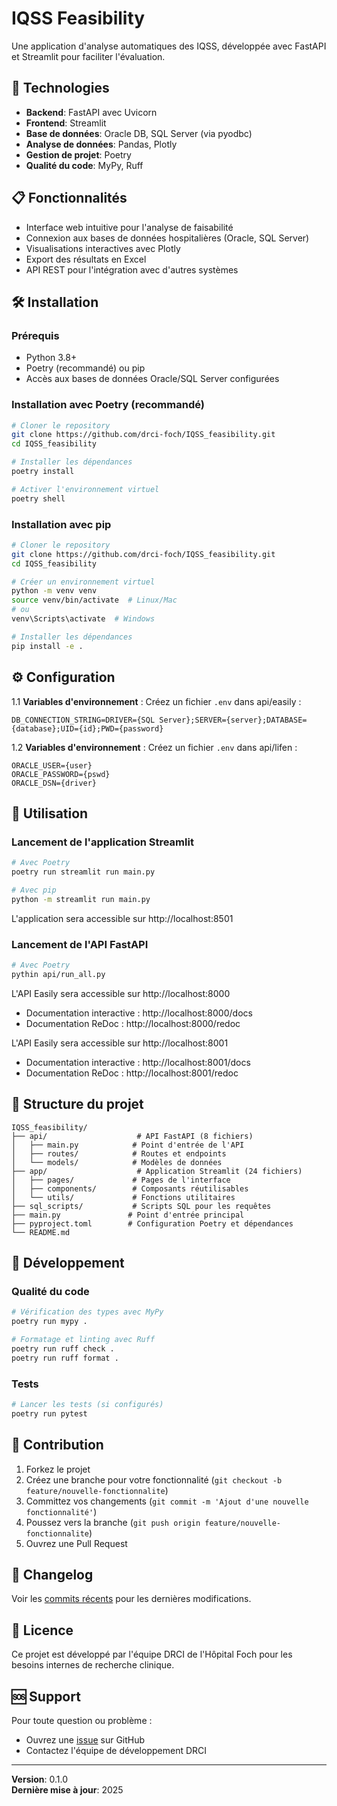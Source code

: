 # IQSS Feasibility

Une application d'analyse automatiques des IQSS, développée avec FastAPI et Streamlit pour faciliter l'évaluation.

## 🚀 Technologies

- **Backend**: FastAPI avec Uvicorn
- **Frontend**: Streamlit
- **Base de données**: Oracle DB, SQL Server (via pyodbc)
- **Analyse de données**: Pandas, Plotly
- **Gestion de projet**: Poetry
- **Qualité du code**: MyPy, Ruff

## 📋 Fonctionnalités

- Interface web intuitive pour l'analyse de faisabilité
- Connexion aux bases de données hospitalières (Oracle, SQL Server)
- Visualisations interactives avec Plotly
- Export des résultats en Excel
- API REST pour l'intégration avec d'autres systèmes

## 🛠️ Installation

### Prérequis

- Python 3.8+
- Poetry (recommandé) ou pip
- Accès aux bases de données Oracle/SQL Server configurées

### Installation avec Poetry (recommandé)

```bash
# Cloner le repository
git clone https://github.com/drci-foch/IQSS_feasibility.git
cd IQSS_feasibility

# Installer les dépendances
poetry install

# Activer l'environnement virtuel
poetry shell
```

### Installation avec pip

```bash
# Cloner le repository
git clone https://github.com/drci-foch/IQSS_feasibility.git
cd IQSS_feasibility

# Créer un environnement virtuel
python -m venv venv
source venv/bin/activate  # Linux/Mac
# ou
venv\Scripts\activate  # Windows

# Installer les dépendances
pip install -e .
```

## ⚙️ Configuration

1.1 **Variables d'environnement** : Créez un fichier `.env` dans api/easily :

```env
DB_CONNECTION_STRING=DRIVER={SQL Server};SERVER={server};DATABASE={database};UID={id};PWD={password}
```

1.2 **Variables d'environnement** : Créez un fichier `.env` dans api/lifen :

```env
ORACLE_USER={user}
ORACLE_PASSWORD={pswd}
ORACLE_DSN={driver}
```


## 🚀 Utilisation

### Lancement de l'application Streamlit

```bash
# Avec Poetry
poetry run streamlit run main.py

# Avec pip
python -m streamlit run main.py
```

L'application sera accessible sur http://localhost:8501

### Lancement de l'API FastAPI

```bash
# Avec Poetry
pythin api/run_all.py
```

L'API Easily sera accessible sur http://localhost:8000
- Documentation interactive : http://localhost:8000/docs
- Documentation ReDoc : http://localhost:8000/redoc

L'API Easily sera accessible sur http://localhost:8001
- Documentation interactive : http://localhost:8001/docs
- Documentation ReDoc : http://localhost:8001/redoc


## 📁 Structure du projet

```
IQSS_feasibility/
├── api/                    # API FastAPI (8 fichiers)
│   ├── main.py            # Point d'entrée de l'API
│   ├── routes/            # Routes et endpoints
│   └── models/            # Modèles de données
├── app/                    # Application Streamlit (24 fichiers)
│   ├── pages/             # Pages de l'interface
│   ├── components/        # Composants réutilisables
│   └── utils/             # Fonctions utilitaires
├── sql_scripts/           # Scripts SQL pour les requêtes
├── main.py               # Point d'entrée principal
├── pyproject.toml        # Configuration Poetry et dépendances
└── README.md
```

## 🔧 Développement

### Qualité du code

```bash
# Vérification des types avec MyPy
poetry run mypy .

# Formatage et linting avec Ruff
poetry run ruff check .
poetry run ruff format .
```

### Tests

```bash
# Lancer les tests (si configurés)
poetry run pytest
```

## 🤝 Contribution

1. Forkez le projet
2. Créez une branche pour votre fonctionnalité (`git checkout -b feature/nouvelle-fonctionnalite`)
3. Committez vos changements (`git commit -m 'Ajout d'une nouvelle fonctionnalité'`)
4. Poussez vers la branche (`git push origin feature/nouvelle-fonctionnalite`)
5. Ouvrez une Pull Request

## 📝 Changelog

Voir les [commits récents](https://github.com/drci-foch/IQSS_feasibility/commits/main) pour les dernières modifications.

## 📄 Licence

Ce projet est développé par l'équipe DRCI de l'Hôpital Foch pour les besoins internes de recherche clinique.

## 🆘 Support

Pour toute question ou problème :
- Ouvrez une [issue](https://github.com/drci-foch/IQSS_feasibility/issues) sur GitHub
- Contactez l'équipe de développement DRCI

---

**Version**: 0.1.0  
**Dernière mise à jour**: 2025
